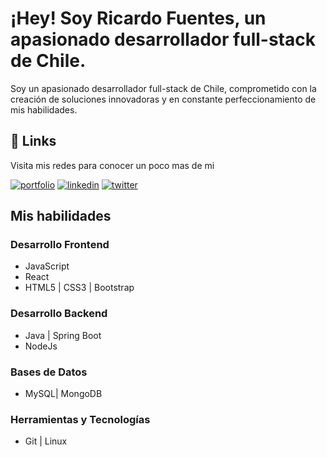 
# ¡Hey! Soy Ricardo Fuentes, un apasionado desarrollador full-stack de Chile.

Soy un apasionado desarrollador full-stack de Chile, comprometido con la creación de soluciones innovadoras y en constante perfeccionamiento de mis habilidades.


## 🔗 Links
Visita mis redes para conocer un poco mas de mi

[![portfolio](https://img.shields.io/badge/my_portfolio-000?style=for-the-badge&logo=ko-fi&logoColor=white)](https://portfoliorjfuentes99.zeabur.app/)
[![linkedin](https://img.shields.io/badge/linkedin-0A66C2?style=for-the-badge&logo=linkedin&logoColor=white)](https://www.linkedin.com/in/ricardo-fuenteswb/)
[![twitter](https://img.shields.io/badge/twitter-1DA1F2?style=for-the-badge&logo=twitter&logoColor=white)](https://twitter.com/)


## Mis habilidades

### Desarrollo Frontend

* JavaScript 
* React
* HTML5 | CSS3 | Bootstrap

### Desarrollo Backend

* Java | Spring Boot
* NodeJs

### Bases de Datos

* MySQL| MongoDB

### Herramientas y Tecnologías

* Git | Linux

